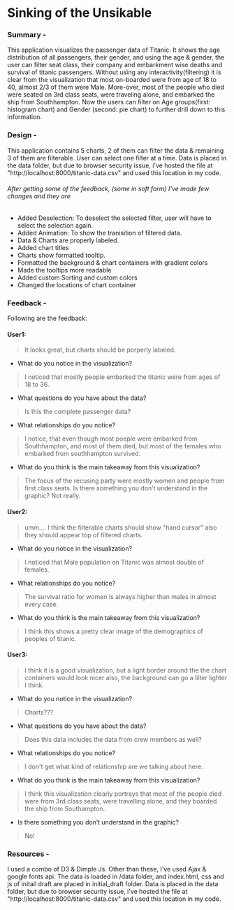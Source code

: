# Sinking of the Unsikable
### Summary - 
This application visualizes the passenger data of Titanic. It shows the age distribution of all passengers, their gender, and using the age & gender, the user can filter seat class, their company and embarkment wise deaths and survival of titanic passengers.
Without using any interactivity(filtering) it is clear from the visualization that most on-boarded were from age of 18 to 40, almost 2/3 of them were Male. More-over, most of the people who died were seated on 3rd class seats, were traveling alone, and embarked the ship from Southhampton. Now the users can filter on Age groups(first: histogram chart) and Gender (second: pie chart) to further drill down to this information.

### Design - 
This application contains 5 charts, 2 of them can filter the data & remaining 3 of them are filterable. User can select one filter at a time. Data is placed in the data folder, but due to browser security issue, i've hosted the file at "http://localhost:8000/titanic-data.csv" and used this location in my code.

###### After getting some of the feedback, (some in soft form) I've made few changes and they are 

- Added Deselection: To deselect the selected filter, user will have to select the selection again.
- Added Animation: To show the tranisition of filtered data.
- Data & Charts are properly labeled.
- Added chart titles
- Charts show formatted tooltip.
- Formatted the background & chart containers with gradient colors
- Made the tooltips more readable
- Added custom Sorting and custom colors
- Changed the locations of chart container


### Feedback - 
Following are the feedback:
#### User1: 
> It looks great, but charts should be porperly labeled. 
- What do you notice in the visualization? 
> I noticed that mostly people embarked the titanic were from ages of 18 to 36.
- What questions do you have about the data? 
> Is this the complete passenger data?
- What relationships do you notice? 
> I notice, that even though most poeple were embarked from Southhampton, and most of them died, but  most of the females who embarked from southhampton survived.
- What do you think is the main takeaway from this visualization? 
>  The focus of the recusing party were mostly women and people from first class seats.
Is there something you don’t understand in the graphic? 
> Not really.

  #### User2:
  > umm.... I think the filterable charts should show "hand cursor" also they should appear top of filtered charts.
- What do you notice in the visualization? 
> I noticed that Male population on Titanic was almost double of females.
- What relationships do you notice?
> The survival ratio for women is always higher than males in almost every case.
- What do you think is the main takeaway from this visualization?
> I think this shows a pretty clear image of the demographics of peoples of titanic.  
  
  #### User3:
  > I think it is a good visualization, but a light border around the the chart containers would look nicer also, the background can go a liiter lighter I think.
- What do you notice in the visualization? 
> Charts???
- What questions do you have about the data?
> Does this data includes the data from crew members as well?
- What relationships do you notice?
> I don't get what kind of relationship are we talking about here.
- What do you think is the main takeaway from this visualization?
> I think this visualization clearly portrays that most of the people died were from 3rd class seats, were travelling alone, and they boarded the ship from Southampton.
-  Is there something you don’t understand in the graphic? 
> No!

  
### Resources -
I used a combo of D3 & Dimple Js. Other than these, I've used Ajax & google fonts api. The data is loaded in /data folder, and index.html, css and js of initail draft are placed in initial_draft folder.
Data is placed in the data folder, but due to browser security issue, i've hosted the file at "http://localhost:8000/titanic-data.csv" and used this location in my code.
